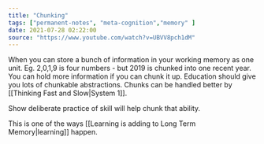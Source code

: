 ```yaml
---
title: "Chunking"
tags: ["permanent-notes", "meta-cognition","memory" ]
date: 2021-07-28 02:22:00
source: "https://www.youtube.com/watch?v=UBVV8pch1dM"
---
```


When you can store a bunch of information in your working memory as one unit. Eg. 2,0,1,9 is four numbers - but 2019 is chunked into one recent year. You can hold more information if you can chunk it up. Education should give you lots of chunkable abstractions. Chunks can be handled better by [[Thinking Fast and Slow|System 1]].

Show deliberate practice of skill will help chunk that ability.

This is one of the ways [[Learning is adding to Long Term Memory|learning]] happen.